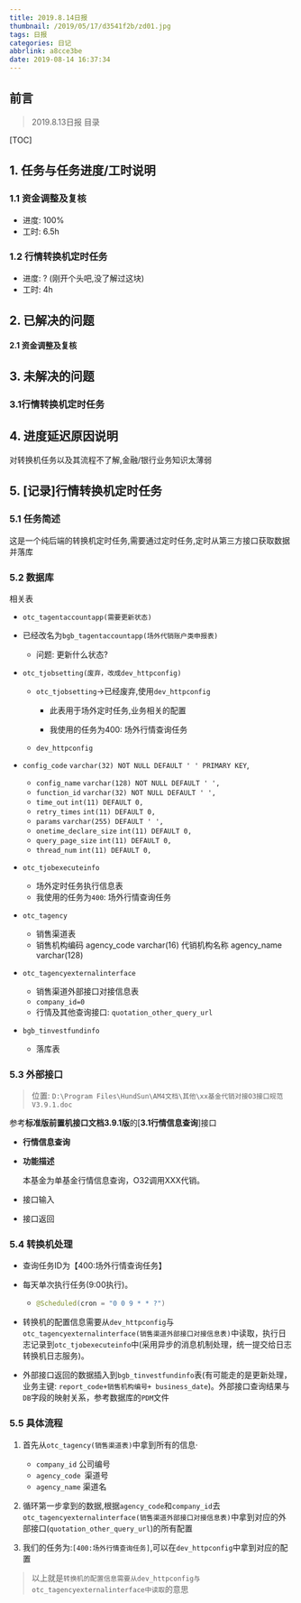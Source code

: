 ```yaml
---
title: 2019.8.14日报
thumbnail: /2019/05/17/d3541f2b/zd01.jpg
tags: 日报
categories: 日记
abbrlink: a8cce3be
date: 2019-08-14 16:37:34
---
```


## 前言

> 2019.8.13日报 目录

[TOC]

<!--More-->

## 1. 任务与任务进度/工时说明

### 1.1 资金调整及复核

- 进度: 100%
- 工时: 6.5h

### 1.2 行情转换机定时任务

- 进度: ? (刚开个头吧,没了解过这块)
- 工时: 4h

## 2. 已解决的问题

#### 2.1 资金调整及复核


## 3. 未解决的问题

### 3.1行情转换机定时任务

## 4. 进度延迟原因说明

对转换机任务以及其流程不了解,金融/银行业务知识太薄弱

## 5. [记录]行情转换机定时任务

### 5.1 任务简述

这是一个纯后端的转换机定时任务,需要通过定时任务,定时从第三方接口获取数据并落库

### 5.2 数据库

相关表

- `otc_tagentaccountapp(需要更新状态)`
- 已经改名为`bgb_tagentaccountapp(场外代销账户类申报表)`
  - 问题: 更新什么状态?
- `otc_tjobsetting(废弃，改成dev_httpconfig)`

  - `otc_tjobsetting`->已经废弃,使用`dev_httpconfig`

    - 此表用于场外定时任务,业务相关的配置

    - 我使用的任务为400: 场外行情查询任务

  - `dev_httpconfig`
- `config_code` `varchar(32) NOT NULL DEFAULT ' ' PRIMARY KEY`,
    - `config_name` `varchar(128) NOT NULL DEFAULT ' ',`
    - `function_id` `varchar(32) NOT NULL DEFAULT ' ',`
    - `time_out` `int(11) DEFAULT 0,`
    - `retry_times` `int(11) DEFAULT 0,`
    - `params` `varchar(255) DEFAULT ' ',`
    - `onetime_declare_size` `int(11) DEFAULT 0,`
    - `query_page_size` `int(11) DEFAULT 0,`
    - `thread_num` `int(11) DEFAULT 0,`
- `otc_tjobexecuteinfo`

  - 场外定时任务执行信息表
  - 我使用的任务为`400`: 场外行情查询任务
- `otc_tagency`
  - 销售渠道表
  - 销售机构编码	agency_code	varchar(16)
    代销机构名称	agency_name	varchar(128)
- `otc_tagencyexternalinterface`
  - 销售渠道外部接口对接信息表
  - `company_id=0`
  - 行情及其他查询接口: `quotation_other_query_url`
- `bgb_tinvestfundinfo`
  - 落库表

### 5.3 外部接口

> 位置: `D:\Program Files\HundSun\AM4文档\其他\xx基金代销对接O3接口规范V3.9.1.doc`

参考**标准版前置机接口文档3.9.1版**的[**3.1行情信息查询**]接口

- **行情信息查询**

- **功能描述**

  本基金为单基金行情信息查询，O32调用XXX代销。

- 接口输入
- 接口返回

### 5.4 转换机处理

- 查询任务ID为【400:场外行情查询任务】

- 每天单次执行任务(9:00执行)。

  - ```java
    @Scheduled(cron = "0 0 9 * * ?")
    ```

- 转换机的配置信息需要从`dev_httpconfig`与`otc_tagencyexternalinterface(销售渠道外部接口对接信息表)`中读取，执行日志记录到`otc_tjobexecuteinfo`中(采用异步的消息机制处理，统一提交给日志转换机日志服务)。

- 外部接口返回的数据插入到`bgb_tinvestfundinfo`表(有可能走的是更新处理，业务主键: `report_code+销售机构编号+ business_date`)。外部接口查询结果与`DB`字段的映射关系，参考数据库的`PDM`文件

### 5.5 具体流程

1. 首先从`otc_tagency(销售渠道表)`中拿到所有的信息·
   - `company_id` 公司编号
   - `agency_code `渠道号
   - `agency_name`  渠道名

2. 循环第一步拿到的数据,根据`agency_code`和`company_id`去`otc_tagencyexternalinterface(销售渠道外部接口对接信息表)`中拿到对应的外部接口(`quotation_other_query_url`)的所有配置
2. 我们的任务为:`[400:场外行情查询任务]`,可以在`dev_httpconfig`中拿到对应的配置

> 以上就是`转换机的配置信息需要从dev_httpconfig与otc_tagencyexternalinterface中读取`的意思


